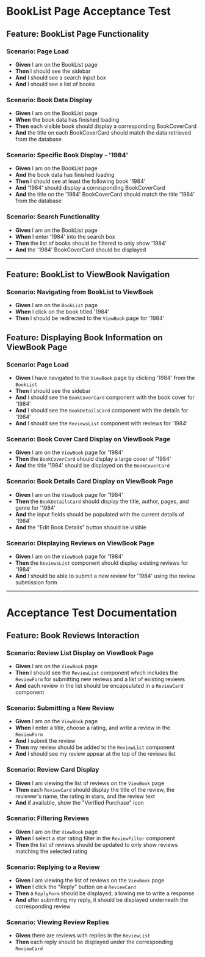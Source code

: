 # BookList Page Acceptance Test

## Feature: BookList Page Functionality

### Scenario: Page Load
- **Given** I am on the BookList page
- **Then** I should see the sidebar
- **And** I should see a search input box
- **And** I should see a list of books

### Scenario: Book Data Display
- **Given** I am on the BookList page
- **When** the book data has finished loading
- **Then** each visible book should display a corresponding BookCoverCard
- **And** the title on each BookCoverCard should match the data retrieved from the database

### Scenario: Specific Book Display - '1984'
- **Given** I am on the BookList page
- **And** the book data has finished loading
- **Then** I should see at least the following book '1984'
- **And** '1984' should display a corresponding BookCoverCard
- **And** the title on the '1984' BookCoverCard should match the title '1984' from the database

### Scenario: Search Functionality
- **Given** I am on the BookList page
- **When** I enter '1984' into the search box
- **Then** the list of books should be filtered to only show '1984'
- **And** the '1984' BookCoverCard should be displayed

---

## Feature: BookList to ViewBook Navigation

### Scenario: Navigating from BookList to ViewBook
- **Given** I am on the `BookList` page
- **When** I click on the book titled '1984'
- **Then** I should be redirected to the `ViewBook` page for '1984'

## Feature: Displaying Book Information on ViewBook Page

### Scenario: Page Load
- **Given** I have navigated to the `ViewBook` page by clicking '1984' from the `BookList`
- **Then** I should see the sidebar
- **And** I should see the `BookCoverCard` component with the book cover for '1984'
- **And** I should see the `BookDetailsCard` component with the details for '1984'
- **And** I should see the `ReviewsList` component with reviews for '1984'

### Scenario: Book Cover Card Display on ViewBook Page
- **Given** I am on the `ViewBook` page for '1984'
- **Then** the `BookCoverCard` should display a large cover of '1984'
- **And** the title '1984' should be displayed on the `BookCoverCard`

### Scenario: Book Details Card Display on ViewBook Page
- **Given** I am on the `ViewBook` page for '1984'
- **Then** the `BookDetailsCard` should display the title, author, pages, and genre for '1984'
- **And** the input fields should be populated with the current details of '1984'
- **And** the "Edit Book Details" button should be visible

<!-- ### Scenario: Editing Book Details on ViewBook Page
- **Given** I am on the `ViewBook` page for '1984'
- **When** I click on the "Edit Book Details" button for '1984'
- **Then** the input fields should become editable
- **When** I modify the details in the input fields
- **And** click the "Submit Changes" button
- **Then** the updated details for '1984' should be saved
- **And** the input fields should become non-editable -->

### Scenario: Displaying Reviews on ViewBook Page
- **Given** I am on the `ViewBook` page for '1984'
- **Then** the `ReviewsList` component should display existing reviews for '1984'
- **And** I should be able to submit a new review for '1984' using the review submission form

---

# Acceptance Test Documentation

## Feature: Book Reviews Interaction

### Scenario: Review List Display on ViewBook Page
- **Given** I am on the `ViewBook` page
- **Then** I should see the `ReviewList` component which includes the `ReviewForm` for submitting new reviews and a list of existing reviews
- **And** each review in the list should be encapsulated in a `ReviewCard` component

### Scenario: Submitting a New Review
- **Given** I am on the `ViewBook` page
- **When** I enter a title, choose a rating, and write a review in the `ReviewForm`
- **And** I submit the review
- **Then** my review should be added to the `ReviewList` component
- **And** I should see my review appear at the top of the reviews list

### Scenario: Review Card Display
- **Given** I am viewing the list of reviews on the `ViewBook` page
- **Then** each `ReviewCard` should display the title of the review, the reviewer's name, the rating in stars, and the review text
- **And** if available, show the "Verified Purchase" icon

### Scenario: Filtering Reviews
- **Given** I am on the `ViewBook` page
- **When** I select a star rating filter in the `ReviewFilter` component
- **Then** the list of reviews should be updated to only show reviews matching the selected rating

### Scenario: Replying to a Review
- **Given** I am viewing the list of reviews on the `ViewBook` page
- **When** I click the "Reply" button on a `ReviewCard`
- **Then** a `ReplyForm` should be displayed, allowing me to write a response
- **And** after submitting my reply, it should be displayed underneath the corresponding review

### Scenario: Viewing Review Replies
- **Given** there are reviews with replies in the `ReviewList`
- **Then** each reply should be displayed under the corresponding `ReviewCard`
